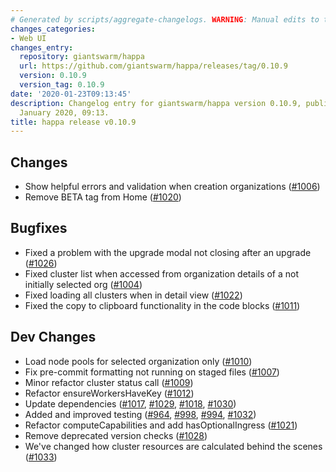 ```yaml
---
# Generated by scripts/aggregate-changelogs. WARNING: Manual edits to this files will be overwritten.
changes_categories:
- Web UI
changes_entry:
  repository: giantswarm/happa
  url: https://github.com/giantswarm/happa/releases/tag/0.10.9
  version: 0.10.9
  version_tag: 0.10.9
date: '2020-01-23T09:13:45'
description: Changelog entry for giantswarm/happa version 0.10.9, published on 23
  January 2020, 09:13.
title: happa release v0.10.9
---
```


## Changes
- Show helpful errors and validation when creation organizations ([#1006](https://github.com/giantswarm/happa/pull/1006)) 
- Remove BETA tag from Home ([#1020](https://github.com/giantswarm/happa/pull/1020))

## Bugfixes
- Fixed a problem with the upgrade modal not closing after an upgrade ([#1026](https://github.com/giantswarm/happa/pull/1026))
- Fixed cluster list when accessed from organization details of a not initially selected org ([#1004](https://github.com/giantswarm/happa/pull/1004))
- Fixed loading all clusters when in detail view ([#1022](https://github.com/giantswarm/happa/pull/1022))
- Fixed the copy to clipboard functionality in the code blocks ([#1011](https://github.com/giantswarm/happa/pull/1011))

## Dev Changes
- Load node pools for selected organization only ([#1010](https://github.com/giantswarm/happa/pull/1010))
- Fix pre-commit formatting not running on staged files ([#1007](https://github.com/giantswarm/happa/pull/1007)) 
- Minor refactor cluster status call ([#1009](https://github.com/giantswarm/happa/pull/1009))
- Refactor ensureWorkersHaveKey ([#1012](https://github.com/giantswarm/happa/pull/1012))
- Update dependencies ([#1017](https://github.com/giantswarm/happa/pull/1017), [#1029](https://github.com/giantswarm/happa/pull/1029), [#1018](https://github.com/giantswarm/happa/pull/1018), [#1030](https://github.com/giantswarm/happa/pull/1030))
- Added and improved testing ([#964](https://github.com/giantswarm/happa/pull/964), [#998](https://github.com/giantswarm/happa/pull/998), [#994](https://github.com/giantswarm/happa/pull/994), [#1032](https://github.com/giantswarm/happa/pull/1032))
- Refactor computeCapabilities and add hasOptionalIngress ([#1021](https://github.com/giantswarm/happa/pull/1021))
- Remove deprecated version checks ([#1028](https://github.com/giantswarm/happa/pull/1028))
- We've changed how cluster resources are calculated behind the scenes ([#1033](https://github.com/giantswarm/happa/pull/1033))
